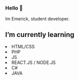### Hello 👋
Im Emerick, student developer.
## I’m currently learning
  <li>HTML/CSS</li>
  <li>PHP</li>
  <li>JS</li>
  <li>REACT.JS / NODE.JS</li>
  <li>C#</li>
  <li>JAVA</li>



<!--
**Xeki-D/Xeki-D** is a ✨ _special_ ✨ repository because its `README.md` (this file) appears on your GitHub profile.

Here are some ideas to get you started:

- 🔭 I’m currently working on ...
- 🌱 I’m currently learning ...
- 👯 I’m looking to collaborate on ...
- 🤔 I’m looking for help with ...
- 💬 Ask me about ...
- 📫 How to reach me: ...
- 😄 Pronouns: ...
- ⚡ Fun fact: ...
-->
